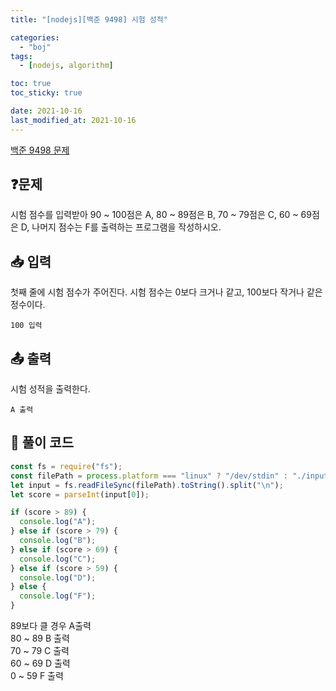 ```yaml
---
title: "[nodejs][백준 9498] 시험 성적"

categories:
  - "boj"
tags:
  - [nodejs, algorithm]

toc: true
toc_sticky: true

date: 2021-10-16
last_modified_at: 2021-10-16
---
```


[백준 9498 문제](https://www.acmicpc.net/problem/9498)

## ❓문제

시험 점수를 입력받아 90 ~ 100점은 A, 80 ~ 89점은 B, 70 ~ 79점은 C, 60 ~ 69점은 D, 나머지 점수는 F를 출력하는 프로그램을 작성하시오.

## 📥 입력

첫째 줄에 시험 점수가 주어진다. 시험 점수는 0보다 크거나 같고, 100보다 작거나 같은 정수이다.

```
100 입력
```

## 📤 출력

시험 성적을 출력한다.

```
A 출력
```

## 📝 풀이 코드

```javascript
const fs = require("fs");
const filePath = process.platform === "linux" ? "/dev/stdin" : "./input.txt";
let input = fs.readFileSync(filePath).toString().split("\n");
let score = parseInt(input[0]);

if (score > 89) {
  console.log("A");
} else if (score > 79) {
  console.log("B");
} else if (score > 69) {
  console.log("C");
} else if (score > 59) {
  console.log("D");
} else {
  console.log("F");
}
```

89보다 클 경우 A출력  
80 ~ 89 B 출력  
70 ~ 79 C 출력  
60 ~ 69 D 출력  
0 ~ 59 F 출력
